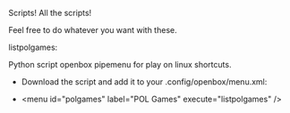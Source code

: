 Scripts! All the scripts!

Feel free to do whatever you want with these.

listpolgames:

Python script openbox pipemenu for play on linux shortcuts.

* Download the script and add it to your .config/openbox/menu.xml:

* \<menu id="polgames" label="POL Games" execute="listpolgames" />
